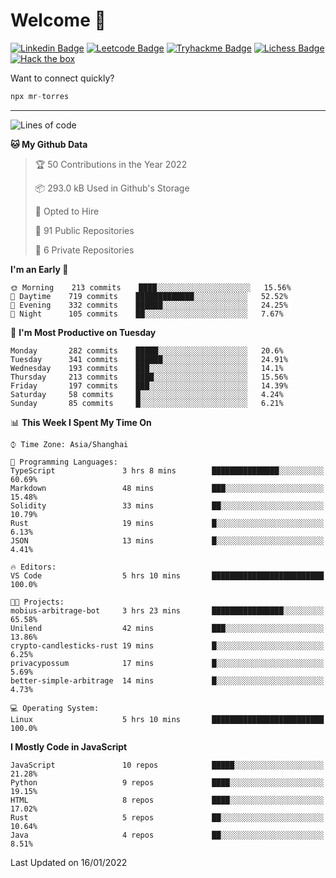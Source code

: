 # Welcome 👋

[![Linkedin Badge](https://img.shields.io/badge/-PedroTorres-blue?style=flat-square&logo=Linkedin&logoColor=white&link=https://www.linkedin.com/in/PedroTorres/)](https://www.linkedin.com/in/pedro-torres-cruz/)
[![Leetcode Badge](https://img.shields.io/badge/profile-leetcode-green)](https://leetcode.com/corfucinas/)
[![Tryhackme Badge](https://img.shields.io/badge/profile-tryhackme-blue)](https://tryhackme.com/p/Corfucinas/)
[![Lichess Badge](https://img.shields.io/badge/challenge_me-lichess-yellow)](https://lichess.org/@/Corfucinas)
[![Hack the box](https://img.shields.io/badge/hack_the_box-profile-red)](https://www.hackthebox.eu/profile/375826)

Want to connect quickly?

```javascript
npx mr-torres
```

---

<!--START_SECTION:waka-->
![Lines of code](https://img.shields.io/badge/From%20Hello%20World%20I%27ve%20Written-1.6%20million%20lines%20of%20code-blue)

**🐱 My Github Data** 

> 🏆 50 Contributions in the Year 2022
 > 
> 📦 293.0 kB Used in Github's Storage 
 > 
> 💼 Opted to Hire
 > 
> 📜 91 Public Repositories 
 > 
> 🔑 6 Private Repositories  
 > 
**I'm an Early 🐤** 

```text
🌞 Morning    213 commits    ████░░░░░░░░░░░░░░░░░░░░░   15.56% 
🌆 Daytime    719 commits    █████████████░░░░░░░░░░░░   52.52% 
🌃 Evening    332 commits    ██████░░░░░░░░░░░░░░░░░░░   24.25% 
🌙 Night      105 commits    ██░░░░░░░░░░░░░░░░░░░░░░░   7.67%

```
📅 **I'm Most Productive on Tuesday** 

```text
Monday       282 commits    █████░░░░░░░░░░░░░░░░░░░░   20.6% 
Tuesday      341 commits    ██████░░░░░░░░░░░░░░░░░░░   24.91% 
Wednesday    193 commits    ███░░░░░░░░░░░░░░░░░░░░░░   14.1% 
Thursday     213 commits    ████░░░░░░░░░░░░░░░░░░░░░   15.56% 
Friday       197 commits    ███░░░░░░░░░░░░░░░░░░░░░░   14.39% 
Saturday     58 commits     █░░░░░░░░░░░░░░░░░░░░░░░░   4.24% 
Sunday       85 commits     █░░░░░░░░░░░░░░░░░░░░░░░░   6.21%

```


📊 **This Week I Spent My Time On** 

```text
⌚︎ Time Zone: Asia/Shanghai

💬 Programming Languages: 
TypeScript               3 hrs 8 mins        ███████████████░░░░░░░░░░   60.69% 
Markdown                 48 mins             ███░░░░░░░░░░░░░░░░░░░░░░   15.48% 
Solidity                 33 mins             ██░░░░░░░░░░░░░░░░░░░░░░░   10.79% 
Rust                     19 mins             █░░░░░░░░░░░░░░░░░░░░░░░░   6.13% 
JSON                     13 mins             █░░░░░░░░░░░░░░░░░░░░░░░░   4.41%

🔥 Editors: 
VS Code                  5 hrs 10 mins       █████████████████████████   100.0%

🐱‍💻 Projects: 
mobius-arbitrage-bot     3 hrs 23 mins       ████████████████░░░░░░░░░   65.58% 
Unilend                  42 mins             ███░░░░░░░░░░░░░░░░░░░░░░   13.86% 
crypto-candlesticks-rust 19 mins             █░░░░░░░░░░░░░░░░░░░░░░░░   6.25% 
privacypossum            17 mins             █░░░░░░░░░░░░░░░░░░░░░░░░   5.69% 
better-simple-arbitrage  14 mins             █░░░░░░░░░░░░░░░░░░░░░░░░   4.73%

💻 Operating System: 
Linux                    5 hrs 10 mins       █████████████████████████   100.0%

```

**I Mostly Code in JavaScript** 

```text
JavaScript               10 repos            █████░░░░░░░░░░░░░░░░░░░░   21.28% 
Python                   9 repos             ████░░░░░░░░░░░░░░░░░░░░░   19.15% 
HTML                     8 repos             ████░░░░░░░░░░░░░░░░░░░░░   17.02% 
Rust                     5 repos             ██░░░░░░░░░░░░░░░░░░░░░░░   10.64% 
Java                     4 repos             ██░░░░░░░░░░░░░░░░░░░░░░░   8.51%

```



 Last Updated on 16/01/2022
<!--END_SECTION:waka-->
